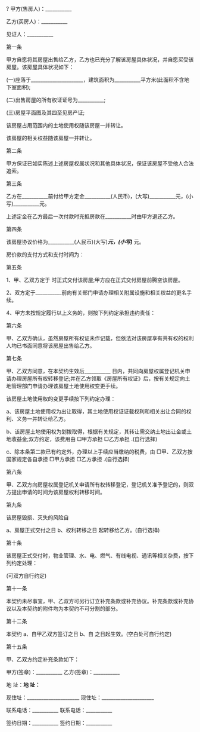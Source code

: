 
 



?
甲方(售房人)：___________


乙方(买房人)：___________


见证人：___________


第一条


甲方自愿将其房屋出售给乙方，乙方也已充分了解该房屋具体状况，并自愿买受该房屋。该房屋具体状况如下：


(一)座落于______________________，建筑面积为___________平方米(此面积不含地下室面积);


(二)出售房屋的所有权证证号为___________;


(三)房屋平面图及其四至见房产证;


该房屋占用范围内的土地使用权随该房屋一并转让。


该房屋的相关权益随该房屋一并转让。


第二条


甲方保证已如实陈述上述房屋权属状况和其他具体状况，保证该房屋不受他人合法追索。


第三条


乙方在___________前付给甲方定金___________(人民币)，(大写)___________元，(小写)___________元。


上述定金在乙方最后一次付款时充抵房款在___________时由甲方退还乙方。


第四条


该房屋协议价格为___________(人民币)(大写)___________元，(小写)___________ 元。


房价款的支付方式和支付时间为：


第五条


1、甲、乙双方定于 时正式交付该房屋;甲方应在正式交付房屋前腾空该房屋。


2、双方定于___________前向有关部门申请办理相关附属设施和相关权益的更名手续。


4、甲方未按规定履行以上义务的，则按下列约定承担违约责任：


第六条


甲、乙双方确认，虽然房屋所有权证未作记载，但依法对该房屋享有共有权的权利人均已书面同意将该房屋出售给乙方。


第七条


甲、乙双方同意，在本契约生效后___________ 日内，共同向房屋权属登记机关申请办理房屋所有权转移登记;并在乙方领取《房屋所有权证》后，按有关规定向土地管理部门申请办理该房屋土地使用权变更手续。


该房屋土地使用权的变更手续按下列约定办理：


a、该房屋土地使用权为出让取得，其土地使用权证证载权利和相关出让合同的权利、义务一并转让给乙方。


b、该房屋土地使用权为划拨取得，根据有关规定，其转让需交纳土地出让金或土地收益金;双方约定，该费用由 □甲方承担 □乙方承担 .(自行选择)


c、除本条第二款已有约定外，办理以上手续应当缴纳的税费，由 □甲、乙双方按国家规定各自承担 □甲方承担 □乙方承担 .(自行选择)


第八条


甲、乙双方向房屋权属登记机关申请所有权转移登记，登记机关准予登记的，则双方提出申请的时间为该房屋权利转移时间。


第九条


该房屋毁损、灭失的风险自


a、房屋正式交付之日 b、权利转移之日 起转移给乙方。(自行选择)


第十条


该房屋正式交付时，物业管理、水、电、燃气、有线电视、通讯等相关杂费，按下列约定处理：


(可双方自行约定)


第十一条


本契约未尽事宜，甲、乙双方可另行订立补充条款或补充协议。补充条款或补充协议以及本契约的附件均为本契约不可分割的部分。


第十二条


本契约 a、自甲乙双方签订之日 b、自 之日起生效。(空白处可自行约定)


第十五条


甲、乙双方约定补充条款如下：


甲方(签章)：___________ 乙方(签章)：___________


地 址：______________________地 址：______________________


现住址：______________________ 现住址：______________________


联系电话：___________ 联系电话：___________


签约日期：___________ 签约日期：___________
 


 

 
 
 
 
 
  


  
 

  


  


  
 
 
 
 

